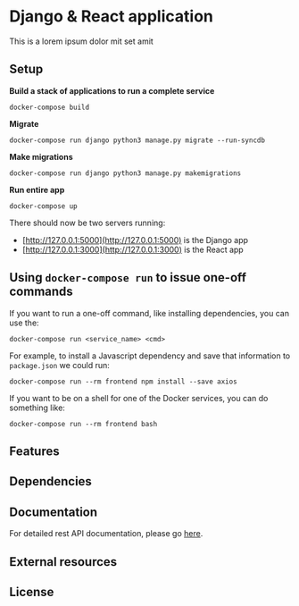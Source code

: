 # Django & React application

This is a lorem ipsum dolor mit set amit

## Setup

**Build a stack of applications to run a complete service**
```
docker-compose build
```

**Migrate**
```
docker-compose run django python3 manage.py migrate --run-syncdb
```

**Make migrations**
```
docker-compose run django python3 manage.py makemigrations
```

**Run entire app**
```
docker-compose up
```

There should now be two servers running:
- [http://127.0.0.1:5000](http://127.0.0.1:5000) is the Django app
- [http://127.0.0.1:3000](http://127.0.0.1:3000) is the React app

## Using `docker-compose run` to issue one-off commands

If you want to run a one-off command, like installing dependencies, you can use the:
```
docker-compose run <service_name> <cmd>
```

For example, to install a Javascript dependency and save that information to `package.json` we could run:
```
docker-compose run --rm frontend npm install --save axios
```

If you want to be on a shell for one of the Docker services, you can do something like:
```
docker-compose run --rm frontend bash
```

## Features


## Dependencies


## Documentation

For detailed rest API documentation, please go [here](https://github.com/gpiechnik2/popita/blob/master/API.md).

## External resources


## License
